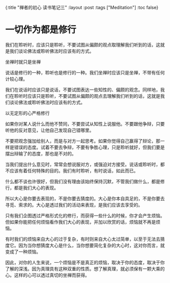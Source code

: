 {:title "禅者的初心 读书笔记三"
 :layout :post
 :tags ["Meditation"]
 :toc false}

# 一切作为都是修行

 我们在聆听时，应该只是聆听，不要试图从偏颇的观点取理解我们听到的话，这就是我们谈论佛法或聆听佛法时应该有的方式。

 坐禅时就只是坐禅

 说话是修行的一种，聆听也是修行的一种。我们坐禅时应该只是坐禅，不带有任何计较心理。

 我们在说话时应该只是说话，不要试图表达一些知性的、偏颇的观念。同样地，我们在聆听时应该只是聆听，不要试图从偏颇的观点去理解我们听到的话，这就是我们谈论佛法或聆听佛法时应该有的方式。

 以无定形的心严格修行

 如果你对某人说什么而他不赞同，不要尝试从知性上说服他。不要跟他争辩，只要听他的反对意见，让他自己发现自己错哪里。

不要把观念强加给别人，而是与对方一起思考。如果你觉得自己赢得了辩论，那一样是错误的态度。试着不要去争辩，不要有争胜心理，只是聆听就好，但我们要是摆出辩输了的态度，那也是不对的。

当我们提出什么意见时，常常会想说服对方，或强迫对方接受。说话或聆听时，都不应该有着任何特殊的目的。我们有时聆听，有时说话，如此而已。

什么都不谈也许很好，但我们没有理由该始终保持沉默，不管我们做什么，都是修行，都是我们大心的表现。

所以大心是你要去表现的，不是你要去猜度的。大心是你本自具足的，不是你要去寻觅、索求的。大心是透过我们的活动来表现，是我们应该去享受的。

只有我们企图透过严格形式化的修行，而获得一些什么的时候，你才会产生烦恼。但如果你能把任何烦恼看作我们大心的表现，并加以欣赏的话，烦恼就不再是烦恼。

有时我们的烦恼来自大心的过于复杂，有时则来自大心太过简单，以至于无法去猜度它。因为当你想猜度大心是什么，当你想要简化复杂的大心时，这对你而言，就变成了一种烦恼。

因此，对你的人生来说，一个烦恼是不是真正的烦恼，取决于你的态度，取决于你了解的深浅。因为真理具有这种双重的性质。想了解真理，就必须保有一颗大乘的心。这样的心可以透过真切的坐禅而获得。



